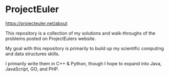 # ProjectEuler #

https://projecteuler.net/about

This repository is a collection of my solutions and walk-throughs of the problems posted on ProjectEulers website.

My goal with this repository is primarily to build up my scientific computing and data structures skills. 

I primarily write them in C++ &amp; Python, though I hope to expand into Java, JavaScript, GO, and PHP.
